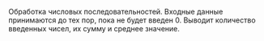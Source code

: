 Обработка числовых последовательностей. Входные данные принимаются до тех пор, пока не будет введен 0. Выводит количество введенных чисел, их сумму и среднее значение.